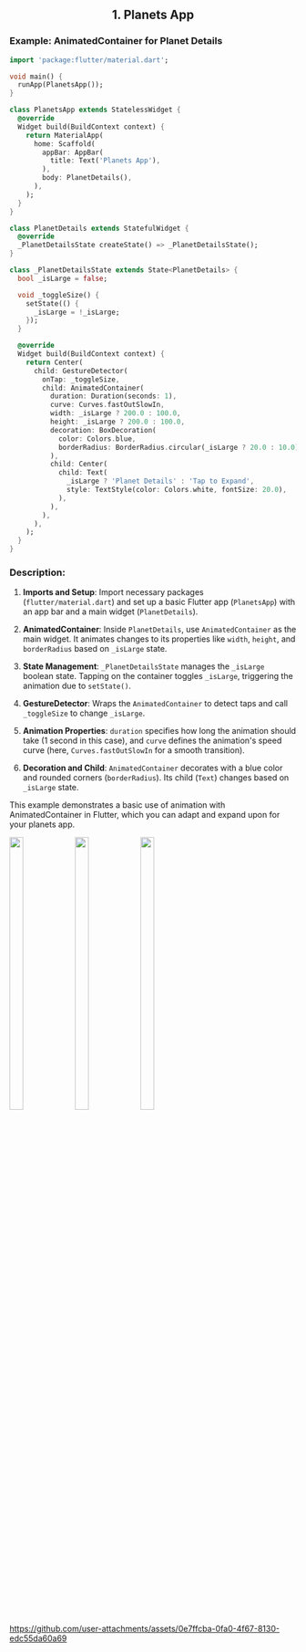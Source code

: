 <h2 align = "center"> 1. Planets App </h2>


### Example: AnimatedContainer for Planet Details

```dart
import 'package:flutter/material.dart';

void main() {
  runApp(PlanetsApp());
}

class PlanetsApp extends StatelessWidget {
  @override
  Widget build(BuildContext context) {
    return MaterialApp(
      home: Scaffold(
        appBar: AppBar(
          title: Text('Planets App'),
        ),
        body: PlanetDetails(),
      ),
    );
  }
}

class PlanetDetails extends StatefulWidget {
  @override
  _PlanetDetailsState createState() => _PlanetDetailsState();
}

class _PlanetDetailsState extends State<PlanetDetails> {
  bool _isLarge = false;

  void _toggleSize() {
    setState(() {
      _isLarge = !_isLarge;
    });
  }

  @override
  Widget build(BuildContext context) {
    return Center(
      child: GestureDetector(
        onTap: _toggleSize,
        child: AnimatedContainer(
          duration: Duration(seconds: 1),
          curve: Curves.fastOutSlowIn,
          width: _isLarge ? 200.0 : 100.0,
          height: _isLarge ? 200.0 : 100.0,
          decoration: BoxDecoration(
            color: Colors.blue,
            borderRadius: BorderRadius.circular(_isLarge ? 20.0 : 10.0),
          ),
          child: Center(
            child: Text(
              _isLarge ? 'Planet Details' : 'Tap to Expand',
              style: TextStyle(color: Colors.white, fontSize: 20.0),
            ),
          ),
        ),
      ),
    );
  }
}
```

### Description:

1. **Imports and Setup**: Import necessary packages (`flutter/material.dart`) and set up a basic Flutter app (`PlanetsApp`) with an app bar and a main widget (`PlanetDetails`).

2. **AnimatedContainer**: Inside `PlanetDetails`, use `AnimatedContainer` as the main widget. It animates changes to its properties like `width`, `height`, and `borderRadius` based on `_isLarge` state.

3. **State Management**: `_PlanetDetailsState` manages the `_isLarge` boolean state. Tapping on the container toggles `_isLarge`, triggering the animation due to `setState()`.

4. **GestureDetector**: Wraps the `AnimatedContainer` to detect taps and call `_toggleSize` to change `_isLarge`.

5. **Animation Properties**: `duration` specifies how long the animation should take (1 second in this case), and `curve` defines the animation's speed curve (here, `Curves.fastOutSlowIn` for a smooth transition).

6. **Decoration and Child**: `AnimatedContainer` decorates with a blue color and rounded corners (`borderRadius`). Its child (`Text`) changes based on `_isLarge` state.

This example demonstrates a basic use of animation with AnimatedContainer in Flutter, which you can adapt and expand upon for your planets app.




<img src = "https://github.com/user-attachments/assets/75d420ec-1eb7-44a4-813a-56238922d97b" width=22% height=35%>
<img src = "https://github.com/user-attachments/assets/a6ed6cdc-ddd9-48b2-b270-6e9ea1751e3f" width=22% height=35%>
<img src = "https://github.com/user-attachments/assets/57f5cdbd-24a3-428d-a582-05874b403f94" width=22% height=35%>







https://github.com/user-attachments/assets/0e7ffcba-0fa0-4f67-8130-edc55da60a69




